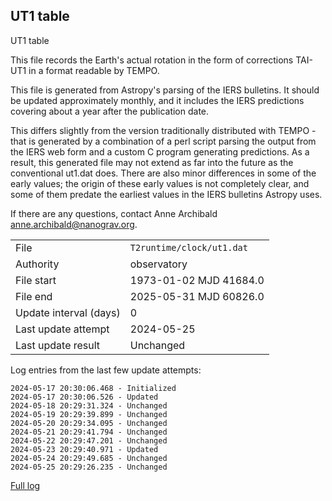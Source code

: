 
## UT1 table

UT1 table

This file records the Earth's actual rotation in the form of
corrections TAI-UT1 in a format readable by TEMPO.

This file is generated from Astropy's parsing of the IERS
bulletins. It should be updated approximately monthly, and it
includes the IERS predictions covering about a year after the
publication date.

This differs slightly from the version traditionally distributed
with TEMPO - that is generated by a combination of a perl script
parsing the output from the IERS web form and a custom C program
generating predictions. As a result, this generated file may not
extend as far into the future as the conventional ut1.dat does.
There are also minor differences in some of the early values; the
origin of these early values is not completely clear, and some of
them predate the earliest values in the IERS bulletins Astropy uses.

If there are any questions, contact Anne Archibald
<anne.archibald@nanograv.org>.

|     |     |
|:--- |:--- |
| File | `T2runtime/clock/ut1.dat` |
| Authority | observatory |
| File start | 1973-01-02 MJD 41684.0 |
| File end | 2025-05-31 MJD 60826.0 |
| Update interval (days) | 0 |
| Last update attempt | 2024-05-25 |
| Last update result | Unchanged |

Log entries from the last few update attempts:
```
2024-05-17 20:30:06.468 - Initialized
2024-05-17 20:30:06.526 - Updated
2024-05-18 20:29:31.324 - Unchanged
2024-05-19 20:29:39.899 - Unchanged
2024-05-20 20:29:34.095 - Unchanged
2024-05-21 20:29:41.794 - Unchanged
2024-05-22 20:29:47.201 - Unchanged
2024-05-23 20:29:40.971 - Updated
2024-05-24 20:29:49.685 - Unchanged
2024-05-25 20:29:26.235 - Unchanged
```
[Full log](https://raw.githubusercontent.com/ipta/pulsar-clock-corrections/main/log/T2runtime/clock/ut1.dat.log)
